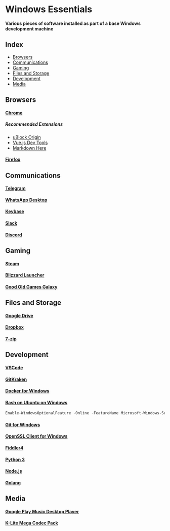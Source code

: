 # Windows Essentials
**Various pieces of software installed as part of a base Windows development machine**

## Index
 - [Browsers](#browsers)
 - [Communications](#communications)
 - [Gaming](#gaming)
 - [Files and Storage](#files-and-storage)
 - [Development](#development)
 - [Media](#media)

## Browsers
#### [Chrome](https://www.google.com/chrome/)
##### Recommended Extensions
 - [uBlock Origin](https://chrome.google.com/webstore/detail/ublock-origin/cjpalhdlnbpafiamejdnhcphjbkeiagm)
 - [Vue.js Dev Tools](https://chrome.google.com/webstore/detail/vuejs-devtools/nhdogjmejiglipccpnnnanhbledajbpd)
 - [Markdown Here](https://markdown-here.com/)
#### [Firefox](https://www.mozilla.org/en-US/firefox/)

## Communications
#### [Telegram](https://desktop.telegram.org/)
#### [WhatsApp Desktop](https://www.whatsapp.com/download/)
#### [Keybase](https://keybase.io/download)
#### [Slack](https://slack.com/downloads/windows)
#### [Discord](https://discordapp.com/download)

## Gaming
#### [Steam](https://store.steampowered.com/about/)
#### [Blizzard Launcher](https://eu.battle.net/account/download/)
#### [Good Old Games Galaxy](https://www.gog.com/galaxy)

## Files and Storage
#### [Google Drive](https://www.google.com/drive/download/)
#### [Dropbox](https://www.dropbox.com/downloading)
#### [7-zip](https://www.7-zip.org/download.html)

## Development
#### [VSCode](https://code.visualstudio.com/)
#### [GitKraken](https://www.gitkraken.com/)
#### [Docker for Windows](https://store.docker.com/editions/community/docker-ce-desktop-windows)
#### [Bash on Ubuntu on Windows](https://docs.microsoft.com/en-us/windows/wsl/install-win10)
```powershell
Enable-WindowsOptionalFeature -Online -FeatureName Microsoft-Windows-Subsystem-Linux
```

#### [Git for Windows](https://git-scm.com/download/win)
#### [OpenSSL Client for Windows](https://blogs.msdn.microsoft.com/powershell/2017/12/15/using-the-openssh-beta-in-windows-10-fall-creators-update-and-windows-server-1709/)
#### [Fiddler4](https://www.telerik.com/fiddler)
#### [Python 3](https://www.python.org/downloads/)
#### [Node.js](https://nodejs.org/en/download/)
#### [Golang](https://golang.org/dl/)

## Media
#### [Google Play Music Desktop Player](https://www.googleplaymusicdesktopplayer.com/)
#### [K-Lite Mega Codec Pack](https://www.codecguide.com/download_kl.htm)
